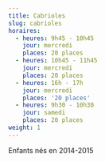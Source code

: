```yaml
---
title: Cabrioles
slug: cabrioles
horaires:
  - heures: 9h45 - 10h45
    jour: mercredi
    places: 20 places
  - heures: 10h45 - 11h45
    jour: mercredi
    places: 20 places
  - heures: 16h - 17h
    jour: mercredi
    places: '20 places'
  - heures: 9h30 - 10h30
    jour: samedi
    places: 20 places
weight: 1
---
```

Enfants nés en 2014-2015
